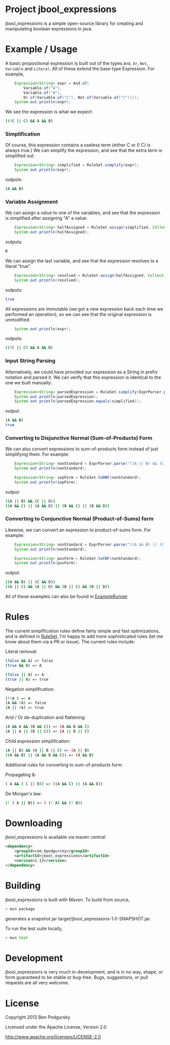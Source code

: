 Project jbool_expressions
========
jbool_expressions is a simple open-source library for creating and manipulating boolean expressions in java.

Example / Usage
====

A basic propositional expression is built out of the types `And`, `Or`, `Not`, `Variable` and `Literal`.  All of these extend the base type Expression.  For example,

```java
    Expression<String> expr = And.of(
        Variable.of("A"),
        Variable.of("B"),
        Or.of(Variable.of("C"), Not.of(Variable.of("C"))));
    System.out.println(expr);
```

We see the expression is what we expect:

```bash
((!C || C) && A && B)
```

### Simplification ###

Of course, this expression contains a useless term (either C or (! C) is always true.)  We can simplify the expression, and see that the extra term is simplified out:

```java
    Expression<String> simplified = RuleSet.simplify(expr);
    System.out.println(expr);
```
outputs:
```bash
(A && B)
```

### Variable Assignment ###

We can assign a value to one of the variables, and see that the expression is simplified after assigning "A" a value:

```java
    Expression<String> halfAssigned = RuleSet.assign(simplified, Collections.singletonMap("A", true));
    System.out.println(halfAssigned);
```
outputs:
```bash
B
```

We can assign the last variable, and see that the expression resolves to a literal "true".

```java
    Expression<String> resolved = RuleSet.assign(halfAssigned, Collections.singletonMap("B", true));
    System.out.println(resolved);
```
outputs:
```bash
true
```

All expressions are immutable (we got a new expression back each time we performed an operation), so we can see that the original expression is unmodified:

```java
    System.out.println(expr);
```
outputs:
```bash
((!C || C) && A && B)
```

### Input String Parsing ###

Alternatively, we could have provided our expression as a String in prefix notation and parsed it.  We can verify that this expression is identical to the one we built manually:

```java
    Expression<String> parsedExpression = RuleSet.simplify(ExprParser.parse("( ( (! C) || C) && A && B)"));
    System.out.println(parsedExpression);
    System.out.println(parsedExpression.equals(simplified));
```
output:
```bash
(A && B)
true
```

### Converting to Disjunctive Normal (Sum-of-Products) Form ###

We can also convert expressions to sum-of-products form instead of just simplifying them.  For example:

```java
    Expression<String> nonStandard = ExprParser.parse("((A || B) && (C || D))");
    System.out.println(nonStandard);

    Expression<String> sopForm = RuleSet.toDNF(nonStandard);
    System.out.println(sopForm);
```
output:
```bash
((A || B) && (C || D))
((A && C) || (A && D) || (B && C) || (B && D))
```

### Converting to Conjunctive Normal (Product-of-Sums) form ###

Likewise, we can convert an expression to product-of-sums form.  For example:

```java
    Expression<String> nonStandard = ExprParser.parse("((A && B) || (C && D))");
    System.out.println(nonStandard);

    Expression<String> posForm = RuleSet.toCNF(nonStandard);
    System.out.println(posForm);

```
output:
```bash
((A && B) || (C && D))
((A || C) && (A || D) && (B || C) && (B || D))
```


All of these examples can also be found in [ExampleRunner](https://github.com/bpodgursky/jbool_expressions/blob/master/src/main/java/com/bpodgursky/jbool_expressions/example/ExampleRunner.java)

Rules
====

The current simplification rules define fairly simple and fast optimizations, and is defined in [RuleSet](https://github.com/bpodgursky/jbool_expressions/blob/master/src/main/java/com/bpodgursky/jbool_expressions/rules/RuleSet.java).
I'm happy to add more sophisticated rules (let me know about them via a PR or issue).  The current rules include:

Literal removal:

```bash
(false && A) => false
(true && A) => A

(false || A) => A
(true || A) => true
```

Negation simplification:

```bash
(!!A ) => A
(A && !A) => false
(A || !A) => true
```

And / Or de-duplication and flattening:

```bash
(A && A && (B && C)) => (A && B && C)
(A || A || (B || C)) => (A || B || C)
```

Child expression simplification:

```bash
(A || B) && (A || B || C) => (A || B)
((A && B) || (A && B && C)) => (A && B)
```

Additional rules for converting to sum-of-products form:

Propagating &:

```bash
( A && ( C || D)) => ((A && C) || (A && D))
```

De Morgan's law:

```bash
(! ( A || B)) => ( (! A) && (! B))
```

Downloading
====

jbool_expressions is available via maven central:

```xml
<dependency>
    <groupId>com.bpodgursky</groupId>
    <artifactId>jbool_expressions</artifactId>
    <version>1.13</version>
</dependency>
```

Building
====

jbool_expressions is built with Maven.  To build from source,

```bash
> mvn package
```

generates a snapshot jar target/jbool_expressions-1.0-SNAPSHOT.jar.

To run the test suite locally,

```bash
> mvn test
```

Development
====

jbool_expressions is very much in-development, and is in no way, shape, or form guaranteed to be stable or bug-free.  Bugs, suggestions, or pull requests are all very welcome.

License
====
Copyright 2013 Ben Podgursky

Licensed under the Apache License, Version 2.0

http://www.apache.org/licenses/LICENSE-2.0

